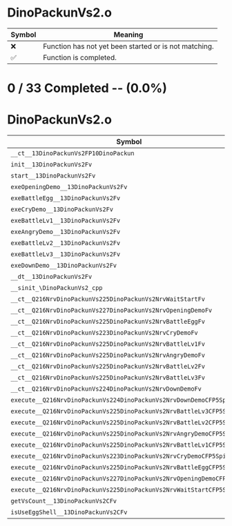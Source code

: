 # DinoPackunVs2.o
| Symbol | Meaning 
| ------------- | ------------- 
| :x: | Function has not yet been started or is not matching. 
| :white_check_mark: | Function is completed. 


# 0 / 33 Completed -- (0.0%)
# DinoPackunVs2.o
| Symbol | Decompiled? |
| ------------- | ------------- |
| `__ct__13DinoPackunVs2FP10DinoPackun` | :x: |
| `init__13DinoPackunVs2Fv` | :x: |
| `start__13DinoPackunVs2Fv` | :x: |
| `exeOpeningDemo__13DinoPackunVs2Fv` | :x: |
| `exeBattleEgg__13DinoPackunVs2Fv` | :x: |
| `exeCryDemo__13DinoPackunVs2Fv` | :x: |
| `exeBattleLv1__13DinoPackunVs2Fv` | :x: |
| `exeAngryDemo__13DinoPackunVs2Fv` | :x: |
| `exeBattleLv2__13DinoPackunVs2Fv` | :x: |
| `exeBattleLv3__13DinoPackunVs2Fv` | :x: |
| `exeDownDemo__13DinoPackunVs2Fv` | :x: |
| `__dt__13DinoPackunVs2Fv` | :x: |
| `__sinit_\DinoPackunVs2_cpp` | :x: |
| `__ct__Q216NrvDinoPackunVs225DinoPackunVs2NrvWaitStartFv` | :x: |
| `__ct__Q216NrvDinoPackunVs227DinoPackunVs2NrvOpeningDemoFv` | :x: |
| `__ct__Q216NrvDinoPackunVs225DinoPackunVs2NrvBattleEggFv` | :x: |
| `__ct__Q216NrvDinoPackunVs223DinoPackunVs2NrvCryDemoFv` | :x: |
| `__ct__Q216NrvDinoPackunVs225DinoPackunVs2NrvBattleLv1Fv` | :x: |
| `__ct__Q216NrvDinoPackunVs225DinoPackunVs2NrvAngryDemoFv` | :x: |
| `__ct__Q216NrvDinoPackunVs225DinoPackunVs2NrvBattleLv2Fv` | :x: |
| `__ct__Q216NrvDinoPackunVs225DinoPackunVs2NrvBattleLv3Fv` | :x: |
| `__ct__Q216NrvDinoPackunVs224DinoPackunVs2NrvDownDemoFv` | :x: |
| `execute__Q216NrvDinoPackunVs224DinoPackunVs2NrvDownDemoCFP5Spine` | :x: |
| `execute__Q216NrvDinoPackunVs225DinoPackunVs2NrvBattleLv3CFP5Spine` | :x: |
| `execute__Q216NrvDinoPackunVs225DinoPackunVs2NrvBattleLv2CFP5Spine` | :x: |
| `execute__Q216NrvDinoPackunVs225DinoPackunVs2NrvAngryDemoCFP5Spine` | :x: |
| `execute__Q216NrvDinoPackunVs225DinoPackunVs2NrvBattleLv1CFP5Spine` | :x: |
| `execute__Q216NrvDinoPackunVs223DinoPackunVs2NrvCryDemoCFP5Spine` | :x: |
| `execute__Q216NrvDinoPackunVs225DinoPackunVs2NrvBattleEggCFP5Spine` | :x: |
| `execute__Q216NrvDinoPackunVs227DinoPackunVs2NrvOpeningDemoCFP5Spine` | :x: |
| `execute__Q216NrvDinoPackunVs225DinoPackunVs2NrvWaitStartCFP5Spine` | :x: |
| `getVsCount__13DinoPackunVs2CFv` | :x: |
| `isUseEggShell__13DinoPackunVs2CFv` | :x: |
